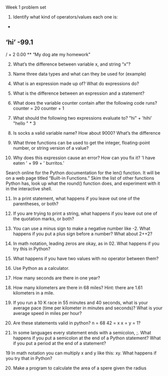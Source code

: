 Week 1 problem set

1. Identify what kind of operators/values each one is:
 * 
 ‘hi’ 
 -99.1
 -
 /
 +
 2
 0.00
 **
 “My dog ate my homework"

 
2. What’s the difference between variable x, and string “x"?


3. Name three data types and what can they be used for (example)


4. What is an expression made up of? What do expressions do?


5. What is the difference between an expression and a statement?


6. What does the variable counter contain after the following code runs? 
counter = 20
counter + 1

7. What should the following two expressions evaluate to?
"hi" + 'hihi' "hello " * 3

8. Is socks a valid variable name? How about 9000? What’s the difference

9. What three functions can be used to get the integer, floating-point
number, or string version of a value?

10. Why does this expression cause an error? How can you fix it?
'I have eaten ' + 99 + ' burritos.’

Search online for the Python documentation for the len() function. It will be on a web page titled “Built-in Functions.” Skim the list of other functions Python has, look up what the round() function does, and experiment with it in the interactive shell.


11. In a print statement, what happens if you leave out one of the parentheses, or both?


12. If you are trying to print a string, what happens if you leave out one of the quotation marks, or both?


13. You can use a minus sign to make a negative number like -2. What happens if you put a plus sign before a number? What about 2++2?


14. In math notation, leading zeros are okay, as in 02. What happens if you try this in Python?


15. What happens if you have two values with no operator between them?

16. Use Python as a calculator.
1. How many seconds are there in one year?
2. How many kilometers are there in 68 miles? Hint: there are 1.61 kilometers in a mile.
3. If you run a 10 K race in 55 minutes and 40 seconds, what is your average pace (time per kilometer in minutes and seconds)? What is your average speed in miles per hour?

17. Are these statements valid in python?
  n = 68
  42 = x
  x = y = 1?

18. In some languages every statement ends with a semicolon, ;. What happens if you put a semicolon at the end of a Python statement? What if you put a period at the end of a statement?

19 In math notation you can multiply x and y like this: xy. What happens if you try that in Python?

20. Make a program to calculate the area of a spere given the radius

